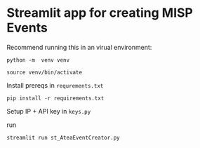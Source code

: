 # Streamlit app for creating MISP Events

Recommend running this in an virual environment:

`python -m  venv venv`

`source venv/bin/activate`

Install prereqs in `requrements.txt`

`pip install -r requirements.txt`

Setup IP + API key in `keys.py`

run 

`streamlit run st_AteaEventCreator.py`

